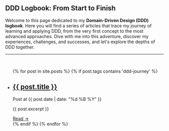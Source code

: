 ## DDD Logbook: From Start to Finish

Welcome to this page dedicated to my **Domain-Driven Design (DDD) logbook**. Here you will find a series of articles that trace my journey of learning and applying DDD, from the very first concept to the most advanced approaches. Dive with me into this adventure, discover my experiences, challenges, and successes, and let's explore the depths of DDD together.

--- 
<br>
<ul class="post-list">
    {% for post in site.posts %}
        {% if post.tags contains 'ddd-journey' %}
            <li class="post-item">
            <h2><a href="{{ post.url }}">{{ post.title }}</a></h2>
            <p class="post-meta">Post at {{ post.date | date: "%d %B %Y" }}</p>
            <p class="post-excerpt">
                {{ post.excerpt }}
            </p>
            <a class="read-more" href="{{ post.url }}">Read &rarr;</a>
            </li>
        {% endif %}
    {% endfor %}
</ul>